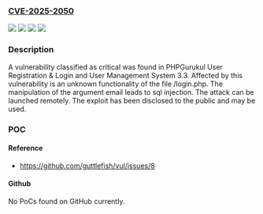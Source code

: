 ### [CVE-2025-2050](https://cve.mitre.org/cgi-bin/cvename.cgi?name=CVE-2025-2050)
![](https://img.shields.io/static/v1?label=Product&message=User%20Registration%20%26%20Login%20and%20User%20Management%20System&color=blue)
![](https://img.shields.io/static/v1?label=Version&message=%3D%203.3%20&color=brighgreen)
![](https://img.shields.io/static/v1?label=Vulnerability&message=Injection&color=brighgreen)
![](https://img.shields.io/static/v1?label=Vulnerability&message=SQL%20Injection&color=brighgreen)

### Description

A vulnerability classified as critical was found in PHPGurukul User Registration & Login and User Management System 3.3. Affected by this vulnerability is an unknown functionality of the file /login.php. The manipulation of the argument email leads to sql injection. The attack can be launched remotely. The exploit has been disclosed to the public and may be used.

### POC

#### Reference
- https://github.com/guttlefish/vul/issues/8

#### Github
No PoCs found on GitHub currently.


